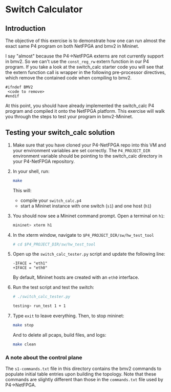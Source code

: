 # Switch Calculator

## Introduction

The objective of this exercise is to demonstrate how one can run
almost the exact same P4 program on both NetFPGA and bmv2 in Mininet.

I say "almost" because the P4->NetFPGA externs are not currently
support in bmv2. So we can't use the `const_reg_rw` extern function
in our P4 program. If you take a look at the switch_calc starter code
you will see that the extern function call is wrapper in the following
pre-processor directives, which remove the contained code when
compiling to bmv2.

```
#ifndef BMV2
 <code to remove>
#endif
```

At this point, you should have already implemented the switch_calc
P4 program and compiled it onto the NetFPGA platform. This exercise
will walk you through the steps to test your program in bmv2-Mininet.

## Testing your switch_calc solution

1. Make sure that you have cloned your P4-NetFPGA repo into this VM and
   your environment variables are set correctly. The `P4_PROJECT_DIR`
   environment variable should be pointing to the switch_calc directory
   in your P4-NetFPGA repository.

2. In your shell, run:
   ```bash
   make
   ```
   This will:
   * compile your `switch_calc.p4`
   * start a Mininet instance with one switch (`s1`) and one host (`h1`)

2. You should now see a Mininet command prompt. Open a terminal on `h1`:
   ```bash
   mininet> xterm h1
   ```
3. In the xterm window, navigate to `$P4_PROJECT_DIR/sw/hw_test_tool`
   ```bash
   # cd $P4_PROJECT_DIR/sw/hw_test_tool
   ```

4. Open up the `switch_calc_tester.py` script and update the following line:
   ```
   -IFACE = "eth1"
   +IFACE = "eth0"
   ```
   By default, Mininet hosts are created with an `eth0` interface.

5. Run the test script and test the switch:
   ```bash
   # ./switch_calc_tester.py

   testing> run_test 1 + 1
   ``` 

6. Type `exit` to leave everything.
   Then, to stop mininet:
   ```bash
   make stop
   ```
   And to delete all pcaps, build files, and logs:
   ```bash
   make clean
   ```

### A note about the control plane

The `s1-commands.txt` file in this directory contains the bmv2
commands to populate initial table entries upon building the
topology. Note that these commands are slightly different than
those in the `commands.txt` file used by P4->NetFPGA.

